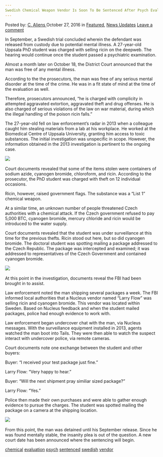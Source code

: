 ```yaml
---
Swedish Chemical Weapon Vendor Is Soon To Be Sentenced After Psych Evaluation
---
```

<article class="post-listing post-16082 post type-post status-publish format-standard has-post-thumbnail hentry  tag-chemical tag-evaluation tag-psych tag-sentenced tag-swedish tag-vendor tag-weapon">
    <div class="post-inner">
        <span>Posted by: <a href="https://www.deepdotweb.com/author/caliens/" title="">C. Aliens </a></span>
    <span>October 27, 2016</span>
    <span>in <a href="https://www.deepdotweb.com/category/deepdot-news/" rel="category tag">Featured</a>, <a href="https://www.deepdotweb.com/category/news-updates/" rel="category tag">News Updates</a></span>
    <span><a href="https://www.deepdotweb.com/2016/10/27/swedish-chemical-weapon-vendor-soon-sentenced-psych-evaluation/#respond">Leave a comment</a></span>
    </p>
    <div class="clear"></div>
    <div class="entry">
    <p>In September, a Swedish trial concluded wherein the defendant was released from custody due to potential mental illness. A 27-year-old Uppsala PhD student was charged with selling ricin on the deepweb. The hearing would continue once the student passed a psychiatric examination.</p>
    <p>Almost a month later on October 18, the District Court announced that the man was free of any mental illness.</p>
    <p>According to the the prosecutors, the man was free of any serious mental disorder at the time of the crime. He was in a fit state of mind at the time of the evaluation as well.</p>
    <p>Therefore, prosecutors announced, “he is charged with complicity in attempted aggravated extortion, aggravated theft and drug offenses. He is also charged of serious violations of the law on war material, during which the illegal handling of the poison ricin falls.”</p>
    <p>The 27-year-old fell on law enforcement’s radar in 2013 when a colleague caught him stealing materials from a lab at his workplace. He worked at the Biomedical Centre of Uppsala University, granting him access to toxic substances. The initial investigation was unspecific in scope. However, the information obtained in the 2013 investigation is pertinent to the ongoing case.</p>
    <p><img class="wp-image-16083 aligncenter" src="/imgs/2016/10/word-image-17.jpeg" srcset="/imgs/2016/10/word-image-17.jpeg 600w, /imgs/2016/10/word-image-17-300x169.jpeg 300w" sizes="(max-width: 600px) 100vw, 600px"/></p>
    <p>Court documents revealed that some of the items stolen were containers of sodium azide, cyanogen bromide, chloroform, and ricin. According to the prosecutor, the PhD student was charged with theft on 12 individual occasions.</p>
    <p>Ricin, however, raised government flags. The substance was a “List 1” chemical weapon.</p>
    <p>At a similar time, an unknown number of people threatened Czech authorities with a chemical attack. If the Czech government refused to pay 5,000 BTC, cyanogen bromide, mercury chloride and ricin would be introduced to the water supply.</p>
    <p>Court documents revealed that the student was under surveillance at this time for the previous thefts. Ricin stood out here, but so did cyanogen bromide. The doctoral student was spotting mailing a package addressed to the Czech Republic. The package was intercepted and examined; it was addressed to representatives of the Czech Government and contained cyanogen bromide.</p>
    <p><img class="wp-image-16084 aligncenter" src="/imgs/2016/10/word-image-18.jpeg" srcset="/imgs/2016/10/word-image-18.jpeg 680w, /imgs/2016/10/word-image-18-300x169.jpeg 300w" sizes="(max-width: 680px) 100vw, 680px"/></p>
    <p>At this point in the investigation, documents reveal the FBI had been brought in to assist.</p>
    <p>Law enforcement noted the man shipping several packages a week. The FBI informed local authorities that a Nucleus vendor named “Larry Flow” was selling ricin and cyanogen bromide. This vendor was located within Sweden. Based on Nucleus feedback and when the student mailed packages, police had enough evidence to work with.</p>
    <p>Law enforcement began undercover chat with the man, via Nucleus messages. With the surveillance equipment installed in 2013, agents watched the man boot into Tails. They were then able to watch the suspect interact with undercover police, via remote cameras.</p>
    <p>Court documents note one exchange between the student and other buyers:</p>
    <p>Buyer: &#8220;I received your test package just fine.&#8221;</p>
    <p>Larry Flow: &#8220;Very happy to hear.&#8221;</p>
    <p>Buyer: &#8220;Will the next shipment pray similiar sized package?&#8221;</p>
    <p>Larry Flow: &#8220;Yes.&#8221;</p>
    <p>Police then made their own purchases and were able to gather enough evidence to pursue the charges. The student was spotted mailing the package on a camera at the shipping location.</p>
    <p><img class="wp-image-16085 aligncenter" src="/imgs/2016/10/word-image-19.jpeg" srcset="/imgs/2016/10/word-image-19.jpeg 680w, /imgs/2016/10/word-image-19-300x168.jpeg 300w" sizes="(max-width: 680px) 100vw, 680px"/></p>
    <p>From this point, the man was detained until his September release. Since he was found mentally stable, the insanity plea is out of the question. A new court date has been announced where the sentencing will begin.</p>
    </div>
    <a href="https://www.deepdotweb.com/tag/chemical/" rel="tag">chemical</a> <a href="https://www.deepdotweb.com/tag/evaluation/" rel="tag">evaluation</a> <a href="https://www.deepdotweb.com/tag/psych/" rel="tag">psych</a> <a href="https://www.deepdotweb.com/tag/sentenced/" rel="tag">sentenced</a> <a href="https://www.deepdotweb.com/tag/swedish/" rel="tag">swedish</a> <a href="https://www.deepdotweb.com/tag/vendor/" rel="tag">vendor</a> </span> <span style="display:none" class="updated">2016-10-27</span>
    <div style="display:none" class="vcard author" itemprop="author" itemscope itemtype="http://schema.org/Person"><strong class="fn" itemprop="name"><a href="https://www.deepdotweb.com/author/caliens/" title="Posts by C. Aliens" rel="author">C. Aliens</a></strong></div>
    

